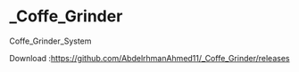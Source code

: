 # _Coffe_Grinder
Coffe_Grinder_System

Download :https://github.com/AbdelrhmanAhmed11/_Coffe_Grinder/releases
